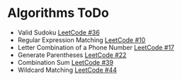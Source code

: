 # Algorithms ToDo

+ Valid Sudoku [LeetCode #36](https://leetcode.com/problems/valid-sudoku/)
+ Regular Expression Matching [LeetCode #10](https://leetcode.com/problems/regular-expression-matching/)
+ Letter Combination of a Phone Number [LeetCode #17](https://leetcode.com/problems/letter-combinations-of-a-phone-number/)
+ Generate Parentheses [LeetCode #22](https://leetcode.com/problems/generate-parentheses/)
+ Combination Sum [LeetCode #39](https://leetcode.com/problems/combination-sum/)
+ Wildcard Matching [LeetCode #44](https://leetcode.com/problems/wildcard-matching/)